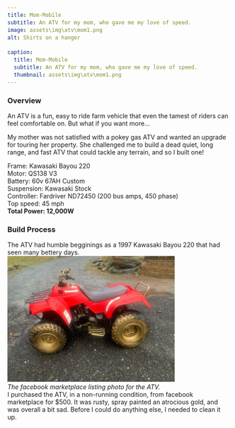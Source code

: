 ```yaml
---
title: Mom-Mobile
subtitle: An ATV for my mom, who gave me my love of speed. 
image: assets\img\atv\mom1.png
alt: Shirts on a hanger

caption:
  title: Mom-Mobile
  subtitle: An ATV for my mom, who gave me my love of speed. 
  thumbnail: assets\img\atv\mom1.png
---
```

### Overview
An ATV is a fun, easy to ride farm vehicle that even the tamest of riders can feel comfortable on. But what if you want more...

My mother was not satisfied with a pokey gas ATV and wanted an upgrade for touring her property. She challenged me to build a dead quiet, long range, and fast ATV that could tackle any terrain, and so I built one!

Frame: Kawasaki Bayou 220 <br>
Motor: QS138 V3 <br>
Battery: 60v 67AH Custom <br>
Suspension: Kawasaki Stock <br>
Controller: Fardriver ND72450 (200 bus amps, 450 phase)<br>
Top speed: 45 mph<br>
**Total Power: 12,000W**<br>

### Build Process
The ATV had humble begginings as a 1997 Kawasaki Bayou 220 that had seen many bettery days. <br>
<img src="assets\img\atv\pre.jpg" alt="My Image" width="75%" /><br>
*The facebook marketplace listing photo for the ATV.* <br>
I purchased the ATV, in a non-running condition, from facebook marketplace for $500. It was rusty, spray painted an atrocious gold, and was overall a bit sad. Before I could do anything else, I needed to clean it up. 



